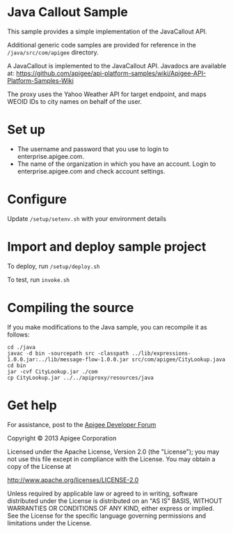 # Java Callout Sample

This sample provides a simple implementation of the JavaCallout API.

Additional generic code samples are provided for reference in the `/java/src/com/apigee` directory.

A JavaCallout is implemented to the JavaCallout API. Javadocs are available at:
https://github.com/apigee/api-platform-samples/wiki/Apigee-API-Platform-Samples-Wiki

The proxy uses the Yahoo Weather API for target endpoint, and maps WEOID IDs to city names on behalf of the user.

# Set up

* The username and password that you use to login to enterprise.apigee.com.
* The name of the organization in which you have an account. Login to
  enterprise.apigee.com and check account settings.

# Configure

Update `/setup/setenv.sh` with your environment details

# Import and deploy sample project

To deploy, run `/setup/deploy.sh`

To test, run `invoke.sh`

# Compiling the source

If you make modifications to the Java sample, you can recompile it as follows:

    cd ./java
    javac -d bin -sourcepath src -classpath ../lib/expressions-1.0.0.jar:../lib/message-flow-1.0.0.jar src/com/apigee/CityLookup.java
    cd bin
    jar -cvf CityLookup.jar ./com
    cp CityLookup.jar ../../apiproxy/resources/java

# Get help

For assistance, post to the [Apigee Developer Forum](http://support.apigee.com)

Copyright © 2013 Apigee Corporation

Licensed under the Apache License, Version 2.0 (the "License"); you may not use
this file except in compliance with the License. You may obtain a copy
of the License at

http://www.apache.org/licenses/LICENSE-2.0

Unless required by applicable law or agreed to in writing, software
distributed under the License is distributed on an "AS IS" BASIS,
WITHOUT WARRANTIES OR CONDITIONS OF ANY KIND, either express or implied.
See the License for the specific language governing permissions and
limitations under the License.
